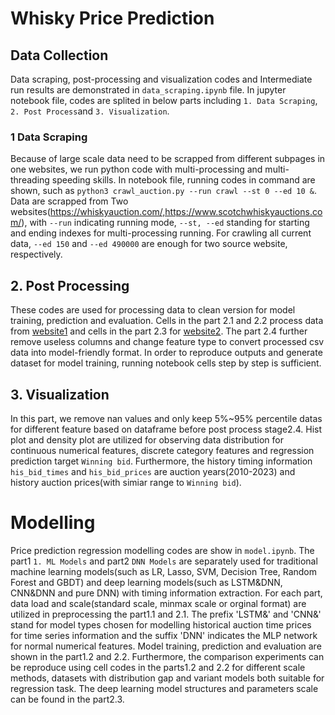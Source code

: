 # Whisky Price Prediction

## Data Collection

Data scraping, post-processing and visualization codes and Intermediate run results are demonstrated in `data_scraping.ipynb` file. In jupyter notebook file, codes are splited in below parts including `1. Data Scraping`, `2. Post Process`and `3. Visualization`.

### 1 Data Scraping

Because of large scale data need to be scrapped from different subpages in one websites, we run python code with multi-processing and multi-threading speeding skills. In notebook file, running codes in command are shown, such as `python3 crawl_auction.py --run crawl --st 0 --ed 10 &`. Data are scrapped from Two websites(https://whiskyauction.com/,https://www.scotchwhiskyauctions.com/), with `--run` indicating running mode, `--st, --ed` standing for starting and ending indexes for multi-processing running. For crawling all current data, `--ed 150` and `--ed 490000` are enough for two source website, respectively.

## 2. Post Processing

These codes are used for processing data to clean version for model training, prediction and evaluation. Cells in the part 2.1 and 2.2 process data from [website1](https://www.scotchwhiskyauctions.com/) and cells in the part 2.3 for [website2](https://whiskyauction.com/). The part 2.4 further remove useless columns and change feature type to convert processed csv data into model-friendly format. In order to reproduce outputs and generate dataset for model training, running notebook cells step by step is sufficient.

## 3. Visualization

In this part, we remove nan values and only keep 5%~95% percentile datas for different feature based on dataframe before post process stage2.4. Hist plot and density plot are utilized for observing data distribution for continuous numerical features, discrete category features and regression prediction  target `Winning bid`. Furthermore, the history timing information `his_bid_times` and `his_bid_prices` are auction years(2010-2023) and history auction prices(with simiar range to `Winning bid`).



# Modelling

Price prediction regression modelling codes are show in `model.ipynb`. The part1 `1. ML Models` and part2 `DNN Models` are separately used for traditional machine learning models(such as LR, Lasso, SVM, Decision Tree, Random Forest and GBDT) and deep learning models(such as LSTM&DNN, CNN&DNN and pure DNN) with timing information extraction. For each part, data load and scale(standard scale, minmax scale or orginal format) are utilized in preprocessing the part1.1 and 2.1. The prefix 'LSTM&' and 'CNN&' stand for model types chosen for modelling historical auction time prices for time series information and the suffix 'DNN' indicates the MLP network for normal numerical features. Model training, prediction and evaluation are shown in the part1.2 and 2.2. Furthermore, the comparison experiments can be reproduce using cell codes in the parts1.2 and 2.2 for different scale methods, datasets with distribution gap and  variant models both suitable for regression task. The deep learning model structures and parameters scale can be found in the part2.3.